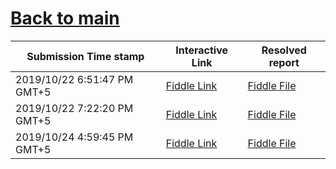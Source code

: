 # [Back to main](https://github.com/glaghari/database-assignement-2019)
|Submission Time stamp          | Interactive Link                                                                              | Resolved report                                                                              |
| ----------------------------- | --------------------------------------------------------------------------------------------- | -------------------------------------------------------------------------------------------- |
| 2019/10/22 6:51:47 PM GMT+5 | [Fiddle Link](https://dbfiddle.uk/?rdbms=oracle_11.2&fiddle=c4063dcee543ee6a2e04e4d7aa489823) | [Fiddle File](processed/csm-31/c4063dcee543ee6a2e04e4d7aa489823.md) |
| 2019/10/22 7:22:20 PM GMT+5 | [Fiddle Link](https://dbfiddle.uk/?rdbms=oracle_11.2&fiddle=1fbff6c2a96a6b2ff799377e693bbd9a) | [Fiddle File](processed/csm-31/1fbff6c2a96a6b2ff799377e693bbd9a.md) |
| 2019/10/24 4:59:45 PM GMT+5 | [Fiddle Link](https://dbfiddle.uk/?rdbms=oracle_11.2&fiddle=9c1ba597c38b3254cbc480555f8f99a9) | [Fiddle File](processed/csm-31/9c1ba597c38b3254cbc480555f8f99a9.md) |

